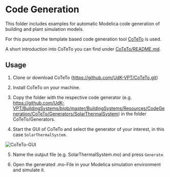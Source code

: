 Code Generation
===============

This folder includes examples for automatic Modelica code generation of building and plant simulation models.

For this purpose the template based code generation tool [CoTeTo](https://github.com/UdK-VPT/CoTeTo.git) is used.

A short introduction into CoTeTo you can find under [CoTeTo/README.md](https://github.com/UdK-VPT/BuildingSystems/blob/master/README.md).

## Usage
1. Clone or download CoTeTo (https://github.com/UdK-VPT/CoTeTo.git)

2. Install CoTeTo on your machine.

3. Copy the folder with the respective code generator (e.g. https://github.com/UdK-VPT/BuildingSystems/blob/master/BuildingSystems/Resources/CodeGeneration/CoTeTo/Generators/SolarThermalSystem) in the folder CoTeTo/Generators.

4. Start the GUI of CoTeTo and select the generator of your interest, in this case `SolarThermalSystem`.

![CoTeTo-GUI](https://github.com/UdK-VPT/BuildingSystems/blob/master/BuildingSystems/Resources/CodeGeneration/CoTeTo/Images/CoTeTo.png)

5. Name the output file (e.g. SolarThermalSystem.mo) and press `Generate`.

6. Open the generated .mo-File in your Modelica simulation environment and simulate it.
